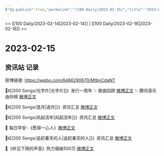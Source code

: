 ```yaml
---
{"dg-publish":true,"permalink":"/100 Daily/2023-02-15/","title":"2023-02-15","created":"2023-02-18T17:40:38.000+08:00","updated":"2023-04-11T14:46:32.222+08:00"}
---
```



<< [[100 Daily/2023-02-14\|2023-02-14]] | [[100 Daily/2023-02-16\|2023-02-16]] >>

# 2023-02-15

## 资讯站 记录

原博链接: https://weibo.com/6466290670/MtbnCdaNT

🌟《[[200 Songs/光字片\|光字片]]》发行一周年
✨ 歌曲回顾 [微博正文](https://m.weibo.cn/6466290670/4869406003560582)
✨ 腾讯音乐由你榜 [微博正文](https://m.weibo.cn/6466290670/4869379810132271)

🌟《[[200 Songs/逐月\|逐月]]》资讯汇总 [微博正文](https://m.weibo.cn/6466290670/4869493920108766)

🌟《[[200 Songs/风起流年\|风起流年]]》资讯汇总 [微博正文](https://m.weibo.cn/6466290670/4869493463713674)

🌟 每日早安-《愿得一心人》[微博正文](https://m.weibo.cn/6466290670/4869334687810049)

🌟《[[200 Songs/追赶春天的人\|追赶春天的人]]》资讯汇总 [微博正文](https://m.weibo.cn/6466290670/4869493911979904)

🌟《听见下雨的声音》热力值破500万
[微博正文](https://m.weibo.cn/6466290670/4869402678528219)
